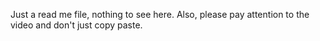 Just a read me file, nothing to see here. Also, please pay attention to the video and don't just copy paste.
